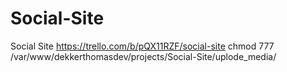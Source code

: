 # Social-Site
Social Site
https://trello.com/b/pQX11RZF/social-site
chmod 777 /var/www/dekkerthomasdev/projects/Social-Site/uplode_media/
